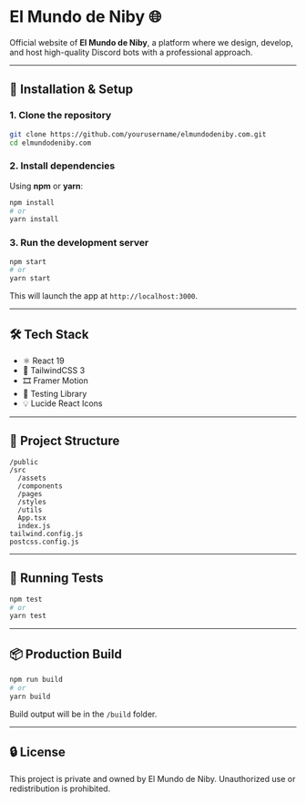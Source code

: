 # El Mundo de Niby 🌐

Official website of **El Mundo de Niby**, a platform where we design, develop, and host high-quality Discord bots with a professional approach.

---

## 🚀 Installation & Setup

### 1. Clone the repository

```bash
git clone https://github.com/yourusername/elmundodeniby.com.git
cd elmundodeniby.com
```

### 2. Install dependencies

Using **npm** or **yarn**:

```bash
npm install
# or
yarn install
```

### 3. Run the development server

```bash
npm start
# or
yarn start
```

This will launch the app at `http://localhost:3000`.

---

## 🛠️ Tech Stack

- ⚛️ React 19
- 🎨 TailwindCSS 3
- 🎞️ Framer Motion
- 🧪 Testing Library
- 💡 Lucide React Icons

---

## 🧱 Project Structure

```
/public
/src
  /assets
  /components
  /pages
  /styles
  /utils
  App.tsx
  index.js
tailwind.config.js
postcss.config.js
```

---

## 🧪 Running Tests

```bash
npm test
# or
yarn test
```

---

## 📦 Production Build

```bash
npm run build
# or
yarn build
```

Build output will be in the `/build` folder.

---

## 🔒 License

This project is private and owned by El Mundo de Niby. Unauthorized use or redistribution is prohibited.